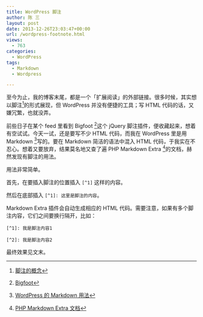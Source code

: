 ```yaml
---
title: WordPress 脚注
author: 陈 三
layout: post
date: 2013-12-26T23:03:47+00:00
url: /wordpress-footnote.html
views:
  - 763
categories:
  - WordPress
tags:
  - Markdown
  - Wordpress

---
```

至今为止，我的博客末尾，都是一个「扩展阅读」的外部链接。很多时候，其实想以脚注[^11153.1]的形式展现，但 WordPress 并没有便捷的工具；写 HTML 代码的话，又嫌冗繁，也就没弄。

前些日子在某个 feed 里看到 Bigfoot [^11153.2]这个 jQuery 脚注插件，便收藏起来，想着有空试试。今天一试，还是要写不少 HTML 代码，而我在 WordPress 里是用 Markdown  [^11153.3]写的。要在 Markdown 简洁的语法中混入 HTML 代码，于我实在不忍心。想着又要放弃，结果莫名地又查了遍 PHP Markdown Extra [^11153.4]的文档，赫然发现有脚注的用法。

用法非常简单。

首先，在要插入脚注的位置插入 `[^1]` 这样的内容。

然后在底部插入 `[^1]: 这里是脚注的内容`。

Markdown Extra 插件会自动生成相应的 HTML 代码。需要注意，如果有多个脚注内容，它们之间要换行隔开，比如：

    [^1]: 我是脚注内容1
    
    [^2]: 我是脚注内容2
    

最终效果见文末。

[^11153.1]:    
    [脚注的概念][1]

[^11153.2]:    
    [Bigfoot][2]

[^11153.3]:    
    [WordPress 的 Markdown 用法][3]

[^11153.4]:    
    [PHP Markdown Extra 文档][4]

 [1]: http://zh.wikipedia.org/wiki/Help:脚注
 [2]: http://cmsauve.com/labs/bigfoot/
 [3]: http://www.zfanw.com/blog/wordpress-markdown.html
 [4]: http://michelf.ca/projects/php-markdown/extra/#footnotes